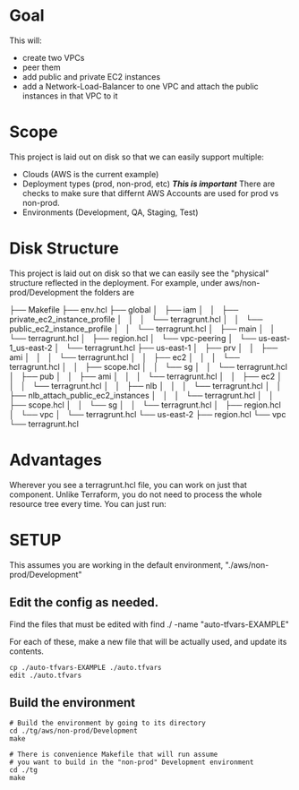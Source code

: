 # Goal
This will:
- create two VPCs
- peer them
- add public and private EC2 instances
- add a Network-Load-Balancer to one VPC and attach the public instances in that VPC to it

# Scope

This project is laid out on disk so that we can easily support multiple:
- Clouds (AWS is the current example)
- Deployment types (prod, non-prod, etc)
  ***This is important***
  There are checks to make sure that differnt AWS Accounts are used for prod vs non-prod.
- Environments (Development, QA, Staging, Test)

# Disk Structure
This project is laid out on disk so that we can easily see the
"physical" structure reflected in the deployment.
For example, under aws/non-prod/Development the folders are

├── Makefile
├── env.hcl
├── global
│   ├── iam
│   │   ├── private_ec2_instance_profile
│   │   │   └── terragrunt.hcl
│   │   └── public_ec2_instance_profile
│   │       └── terragrunt.hcl
│   ├── main
│   │   └── terragrunt.hcl
│   ├── region.hcl
│   └── vpc-peering
│       └── us-east-1_us-east-2
│           └── terragrunt.hcl
├── us-east-1
│   ├── prv
│   │   ├── ami
│   │   │   └── terragrunt.hcl
│   │   ├── ec2
│   │   │   └── terragrunt.hcl
│   │   ├── scope.hcl
│   │   └── sg
│   │       └── terragrunt.hcl
│   ├── pub
│   │   ├── ami
│   │   │   └── terragrunt.hcl
│   │   ├── ec2
│   │   │   └── terragrunt.hcl
│   │   ├── nlb
│   │   │   └── terragrunt.hcl
│   │   ├── nlb_attach_public_ec2_instances
│   │   │   └── terragrunt.hcl
│   │   ├── scope.hcl
│   │   └── sg
│   │       └── terragrunt.hcl
│   ├── region.hcl
│   └── vpc
│       └── terragrunt.hcl
└── us-east-2
    ├── region.hcl
    └── vpc
        └── terragrunt.hcl

# Advantages

Wherever you see a terragrunt.hcl file, you can work on just that component.
Unlike Terraform, you do not need to process the whole resource tree every time.
You can just run:



# SETUP

This assumes you are working in the default
environment, "./aws/non-prod/Development"

## Edit the config  as needed.

Find the files that must be edited with
find ./ -name "auto-tfvars-EXAMPLE"

For each of these, make a new file that will be
actually used, and update its contents.
```
cp ./auto-tfvars-EXAMPLE ./auto.tfvars
edit ./auto.tfvars
```

## Build the environment

```
# Build the environment by going to its directory
cd ./tg/aws/non-prod/Development
make
```

```
# There is convenience Makefile that will run assume
# you want to build in the "non-prod" Development environment
cd ./tg
make
```




